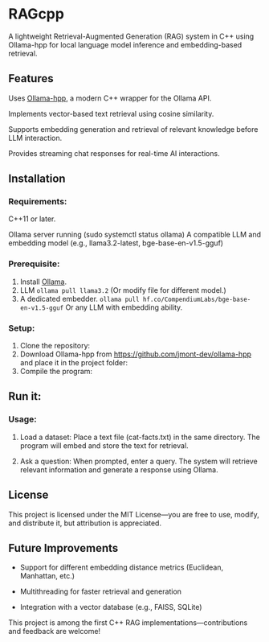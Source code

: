 # RAGcpp

A lightweight Retrieval-Augmented Generation (RAG) system in C++ using Ollama-hpp for local language model inference and embedding-based retrieval.

## Features

Uses [Ollama-hpp](https://github.com/jmont-dev/ollama-hpp), a modern C++ wrapper for the Ollama API.

Implements vector-based text retrieval using cosine similarity.

Supports embedding generation and retrieval of relevant knowledge before LLM interaction.

Provides streaming chat responses for real-time AI interactions.

## Installation

### Requirements:

C++11 or later.

Ollama server running (sudo systemctl status ollama)
A compatible LLM and embedding model (e.g., llama3.2-latest, bge-base-en-v1.5-gguf)

### Prerequisite:

1. Install [Ollama](https://ollama.ai).
2. LLM `ollama pull llama3.2` (Or modify file for different model.)
3. A dedicated embedder. `ollama pull hf.co/CompendiumLabs/bge-base-en-v1.5-gguf` Or any LLM with embedding ability.

### Setup:

1. Clone the repository:
2. Download Ollama-hpp from https://github.com/jmont-dev/ollama-hpp and place it in the project folder:
3. Compile the program:

## Run it:

### Usage:

1. Load a dataset:
Place a text file (cat-facts.txt) in the same directory. The program will embed and store the text for retrieval.

2. Ask a question:
When prompted, enter a query. The system will retrieve relevant information and generate a response using Ollama.

## License

This project is licensed under the MIT License—you are free to use, modify, and distribute it, but attribution is appreciated.

## Future Improvements

* Support for different embedding distance metrics (Euclidean, Manhattan, etc.)

* Multithreading for faster retrieval and generation

* Integration with a vector database (e.g., FAISS, SQLite)

This project is among the first C++ RAG implementations—contributions and feedback are welcome!
